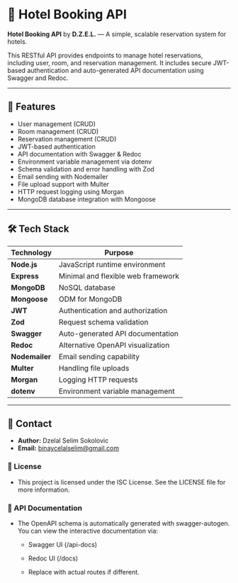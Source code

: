 # 🏨 Hotel Booking API

**Hotel Booking API** by **D.Z.E.L.** — A simple, scalable reservation system for hotels.

This RESTful API provides endpoints to manage hotel reservations, including user, room, and reservation management. It includes secure JWT-based authentication and auto-generated API documentation using Swagger and Redoc.

---

## 🚀 Features

- User management (CRUD)
- Room management (CRUD)
- Reservation management (CRUD)
- JWT-based authentication
- API documentation with Swagger & Redoc
- Environment variable management via dotenv
- Schema validation and error handling with Zod
- Email sending with Nodemailer
- File upload support with Multer
- HTTP request logging using Morgan
- MongoDB database integration with Mongoose

---

## 🛠️ Tech Stack

| Technology     | Purpose                            |
| -------------- | ---------------------------------- |
| **Node.js**    | JavaScript runtime environment     |
| **Express**    | Minimal and flexible web framework |
| **MongoDB**    | NoSQL database                     |
| **Mongoose**   | ODM for MongoDB                    |
| **JWT**        | Authentication and authorization   |
| **Zod**        | Request schema validation          |
| **Swagger**    | Auto-generated API documentation   |
| **Redoc**      | Alternative OpenAPI visualization  |
| **Nodemailer** | Email sending capability           |
| **Multer**     | Handling file uploads              |
| **Morgan**     | Logging HTTP requests              |
| **dotenv**     | Environment variable management    |

---

## 📧 Contact

- **Author:** Dzelal Selim Sokolovic
- **Email:** binaycelalselim@gmail.com

### 📄 License

- This project is licensed under the ISC License. See the LICENSE file for more information.

### 📘 API Documentation

- The OpenAPI schema is automatically generated with swagger-autogen. You can view the interactive documentation via:

  - Swagger UI (/api-docs)

  - Redoc UI (/docs)

  - Replace with actual routes if different.
